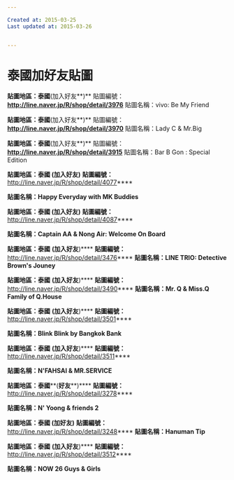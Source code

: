 ```yaml
---

Created at: 2015-03-25
Last updated at: 2015-03-26


---
```


# 泰國加好友貼圖


**貼圖地區：泰國**(加入好友**)** 
貼圖編號：**http://line.naver.jp/R/shop/detail/3976**
貼圖名稱：vivo: Be My Friend

**貼圖地區：泰國**(加入好友**)** 
貼圖編號：**http://line.naver.jp/R/shop/detail/3970**
貼圖名稱：Lady C & Mr.Big

**貼圖地區：泰國**(加入好友**)** 
貼圖編號：**http://line.naver.jp/R/shop/detail/3915**
貼圖名稱：Bar B Gon : Special Edition

****貼圖地區：泰國 **(加入好友**)****
**貼圖編號：**<http://line.naver.jp/R/shop/detail/4077>****

**貼圖名稱：Happy Everyday with MK Buddies**

****貼圖地區：泰國 **(加入好友**)****
**貼圖編號：**<http://line.naver.jp/R/shop/detail/4087>****

**貼圖名稱：Captain AA & Nong Air: Welcome On Board**

****貼圖地區：****泰國******** **(加入好友**)****
**貼圖編號：**<http://line.naver.jp/R/shop/detail/3476>****
**貼圖名稱：LINE TRIO: Detective Brown's Jouney**

****貼圖地區：********泰國************ **(加入好友**)****
**貼圖編號：**<http://line.naver.jp/R/shop/detail/3490>****
**貼圖名稱：Mr. Q & Miss.Q Family of Q.House**

****貼圖地區：****泰國******** **(加入好友**)****
**貼圖編號：**<http://line.naver.jp/R/shop/detail/3501>****

**貼圖名稱：Blink Blink by Bangkok Bank**

****貼圖地區：******泰國********** **(加入好友**)****
**貼圖編號：**<http://line.naver.jp/R/shop/detail/3511>****

**貼圖名稱：N'FAHSAI & MR.SERVICE**

****貼圖地區：泰國******(**好友****)****
**貼圖編號：**<http://line.naver.jp/R/shop/detail/3278>****

**貼圖名稱：N' Yoong & friends 2**

****貼圖地區：****泰國**** **(加好友**)****
**貼圖編號：**<http://line.naver.jp/R/shop/detail/3248>****
**貼圖名稱：Hanuman Tip**

****貼圖地區：******泰國********** **(加入好友**)****
**貼圖編號：**<http://line.naver.jp/R/shop/detail/3512>****

**貼圖名稱：NOW 26 Guys & Girls**

